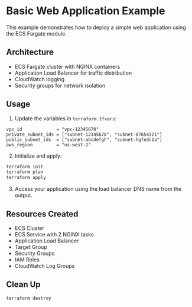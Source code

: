 # Basic Web Application Example

This example demonstrates how to deploy a simple web application using the ECS Fargate module.

## Architecture

- ECS Fargate cluster with NGINX containers
- Application Load Balancer for traffic distribution
- CloudWatch logging
- Security groups for network isolation

## Usage

1. Update the variables in `terraform.tfvars`:

```hcl
vpc_id             = "vpc-12345678"
private_subnet_ids = ["subnet-12345678", "subnet-87654321"]
public_subnet_ids  = ["subnet-abcdefgh", "subnet-hgfedcba"]
aws_region         = "us-west-2"
```

2. Initialize and apply:

```bash
terraform init
terraform plan
terraform apply
```

3. Access your application using the load balancer DNS name from the output.

## Resources Created

- ECS Cluster
- ECS Service with 2 NGINX tasks
- Application Load Balancer
- Target Group
- Security Groups
- IAM Roles
- CloudWatch Log Groups

## Clean Up

```bash
terraform destroy
```